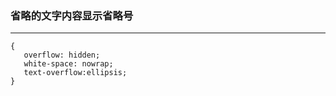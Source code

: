 ### 省略的文字内容显示省略号
---

```
{ 
   overflow: hidden;
   white-space: nowrap;
   text-overflow:ellipsis; 
}
```

